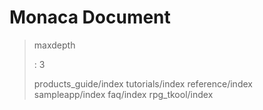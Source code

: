 Monaca Document
===============

> maxdepth
>
> :   3
>
> products\_guide/index tutorials/index reference/index sampleapp/index
> faq/index rpg\_tkool/index
